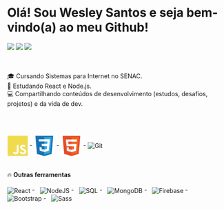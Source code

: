 # Olá! Sou Wesley Santos e seja bem-vindo(a) ao meu Github!

<div>
    <a href="https://github.com/wesleysantossts"> 
    <a href="https://www.linkedin.com/in/wesleysantos" rel="nofollow"                   <imgsrc="https://camo.githubusercontent.com/c00f87aeebbec37f3ee0857cc4c20b21fefde8a96caf4744383ebfe44a47fe3f/68747470733a2f2f696d672e736869656c64732e696f2f62616467652f2d4c696e6b6564496e2d2532333030373742353f7374796c653d666f722d7468652d6261646765266c6f676f3d6c696e6b6564696e266c6f676f436f6c6f723d7768697465" data-canonical-src="https://img.shields.io/badge/-LinkedIn-%230077B5?style=for-the-badge&amp;logo=linkedin&amp;logoColor=white" style="max-width:100%;"></a>
    <a href='https://www.linkedin.com/in/wesleysantos/'><img src='https://img.shields.io/badge/LinkedIn-0077B5?style=for-the-badge&logo=linkedin&logoColor=white'></a>
    <a href="https://instagram.com/barbacodes" rel="nofollow"><img src="https://camo.githubusercontent.com/acaa286597b43c96dc02b69b90de15a65c52063e31835b763a061cc815f64bac/68747470733a2f2f696d672e736869656c64732e696f2f62616467652f2d496e7374616772616d2d2532334534343035463f7374796c653d666f722d7468652d6261646765266c6f676f3d696e7374616772616d266c6f676f436f6c6f723d7768697465" data-canonical-src="https://img.shields.io/badge/-Instagram-%23E4405F?style=for-the-badge&amp;logo=instagram&amp;logoColor=white" style="max-width:100%;"></a> 
    <a href="mailto:wesley.brazil@outlook.com"><img src="https://img.shields.io/badge/Microsoft_Outlook-0078D4?style=for-the-badge&logo=microsoft-outlook&logoColor=white" style="max-width:100%;"></a> 
</div><br><br>

🎓 Cursando Sistemas para Internet no SENAC.<br>
🌱 Estudando React e Node.js.<br>
💻 Compartilhando conteúdos de desenvolvimento (estudos, desafios, projetos) e da vida de dev.
 
<br>
<div>
    <br>
    <br>
    <img align="center" alt="Javascript" height="48" width="48" src="https://raw.githubusercontent.com/devicons/devicon/master/icons/javascript/javascript-plain.svg" style="max-width:100%;"> -
    <img align="center" alt="CSS" height="48" width="48" src="https://raw.githubusercontent.com/devicons/devicon/master/icons/css3/css3-original.svg" style="max-width:100%;"> -
    <img align="center" alt="HTML" height="48" width="48" src="https://raw.githubusercontent.com/devicons/devicon/master/icons/html5/html5-original.svg" style="max-width:100%;"> -
    <img align="center" alt="Git" height="48" width="48" src="https://img.icons8.com/color/48/000000/git.png"/> 
</div>
<br><br>
🔥 <strong> Outras ferramentas </strong> <br><br>
<div>
    <img align="center" alt="React" height="48" width="48" src="https://img.icons8.com/ultraviolet/40/000000/react--v2.png"/> - &nbsp
    <img align="center" alt="NodeJS" height="48" width="48" src="https://img.icons8.com/color/48/000000/nodejs.png"/> - &nbsp
    <img align="center" alt="SQL" height="48" width="48" src="https://img.icons8.com/color/48/000000/sql.png"/> - &nbsp
    <img align="center" alt="MongoDB" height="48" width="48" src="https://img.icons8.com/color/48/000000/mongodb.png"/> - &nbsp
    <img align="center" alt="Firebase" height="48" width="48" src="https://img.icons8.com/color/48/000000/firebase.png"/> - &nbsp
    <img align="center" alt="Bootstrap" height="48" width="48" src="https://img.icons8.com/color/48/000000/bootstrap.png"/> - &nbsp
    <img align="center" alt="Sass" height="48" width="48" src="https://img.icons8.com/color/48/000000/sass.png"/>
</div>
